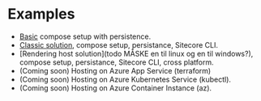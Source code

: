 # Examples

- [Basic](/examples/basic/README.md) compose setup with persistence.
- [Classic solution](todo), compose setup, persistance, Sitecore CLI.
- [Rendering host solution](todo MÅSKE en til linux og en til windows?), compose setup, persistance, Sitecore CLI, cross platform.
- (Coming soon) Hosting on Azure App Service (terraform)
- (Coming soon) Hosting on Azure Kubernetes Service (kubectl).
- (Coming soon) Hosting on Azure Container Instance (az).
